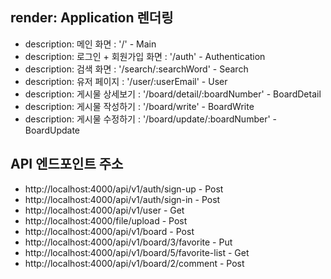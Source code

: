 ## render: Application 렌더링

- description: 메인 화면 : '/' - Main 
- description: 로그인 + 회원가입 화면 : '/auth' - Authentication 
- description: 검색 화면 : '/search/:searchWord' - Search 
- description: 유저 페이지 : '/user/:userEmail' - User
- description: 게시물 상세보기 : '/board/detail/:boardNumber' - BoardDetail 
- description: 게시물 작성하기 : '/board/write' - BoardWrite 
- description: 게시물 수정하기 : '/board/update/:boardNumber' - BoardUpdate  

## API 엔드포인트 주소

- http://localhost:4000/api/v1/auth/sign-up - Post
- http://localhost:4000/api/v1/auth/sign-in - Post
- http://localhost:4000/api/v1/user - Get
- http://localhost:4000/file/upload - Post
- http://localhost:4000/api/v1/board - Post
- http://localhost:4000/api/v1/board/3/favorite - Put
- http://localhost:4000/api/v1/board/5/favorite-list - Get
- http://localhost:4000/api/v1/board/2/comment - Post